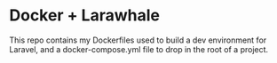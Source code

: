 # Docker + Larawhale
This repo contains my Dockerfiles used to build a dev environment for Laravel, and a docker-compose.yml file to drop in the root of a project.
